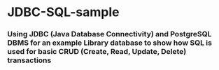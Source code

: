 # JDBC-SQL-sample

###  Using JDBC (Java Database Connectivity) and PostgreSQL DBMS for an example Library database to show how SQL is used for basic CRUD (Create, Read, Update, Delete) transactions